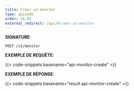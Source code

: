```yaml
---
title: Créer un monitor
type: apicode
order: 26.01
external_redirect: /api/#creer-un-monitor
---
```


**SIGNATURE**:

`POST /v1/monitor`

**EXEMPLE DE REQUÊTE**:

{{< code-snippets basename="api-monitor-create" >}}

**EXEMPLE DE RÉPONSE**:

{{< code-snippets basename="result.api-monitor-create" >}}
